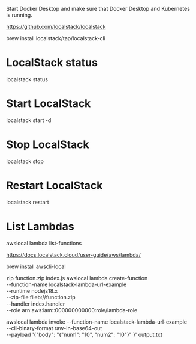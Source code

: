 
Start Docker Desktop and make sure that Docker Desktop and Kubernetes is running.

https://github.com/localstack/localstack

brew install localstack/tap/localstack-cli

# LocalStack status
localstack status

# Start LocalStack
localstack start -d

# Stop LocalStack
localstack stop

# Restart LocalStack
localstack restart

# List Lambdas
awslocal lambda list-functions

https://docs.localstack.cloud/user-guide/aws/lambda/

brew install awscli-local

zip function.zip index.js
awslocal lambda create-function \
    --function-name localstack-lambda-url-example \
    --runtime nodejs18.x \
    --zip-file fileb://function.zip \
    --handler index.handler \
    --role arn:aws:iam::000000000000:role/lambda-role

awslocal lambda invoke --function-name localstack-lambda-url-example \
    --cli-binary-format raw-in-base64-out \
    --payload '{"body": "{\"num1\": \"10\", \"num2\": \"10\"}" }' output.txt
